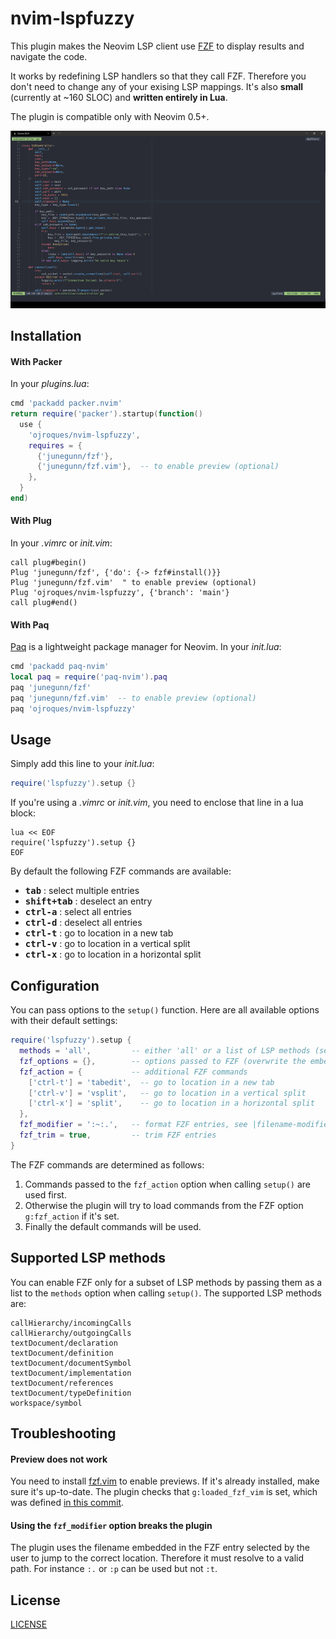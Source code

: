 # nvim-lspfuzzy

This plugin makes the Neovim LSP client use
[FZF](https://github.com/junegunn/fzf)
to display results and navigate the code.

It works by redefining LSP handlers so that they call FZF. Therefore
you don't need to change any of your exising LSP mappings. It's also **small**
(currently at ~160 SLOC) and **written entirely in Lua**.

The plugin is compatible only with Neovim 0.5+.

![demo](./demo.gif)

## Installation

#### With Packer
In your *plugins.lua*:
```lua
cmd 'packadd packer.nvim'
return require('packer').startup(function()
  use {
    'ojroques/nvim-lspfuzzy',
    requires = {
      {'junegunn/fzf'},
      {'junegunn/fzf.vim'},  -- to enable preview (optional)
    },
  }
end)
```

#### With Plug
In your *.vimrc* or *init.vim*:
```vim
call plug#begin()
Plug 'junegunn/fzf', {'do': {-> fzf#install()}}
Plug 'junegunn/fzf.vim'  " to enable preview (optional)
Plug 'ojroques/nvim-lspfuzzy', {'branch': 'main'}
call plug#end()
```

#### With Paq
[Paq](https://github.com/savq/paq-nvim) is a lightweight package manager for
Neovim. In your *init.lua*:
```lua
cmd 'packadd paq-nvim'
local paq = require('paq-nvim').paq
paq 'junegunn/fzf'
paq 'junegunn/fzf.vim'  -- to enable preview (optional)
paq 'ojroques/nvim-lspfuzzy'
```

## Usage
Simply add this line to your *init.lua*:
```lua
require('lspfuzzy').setup {}
```

If you're using a *.vimrc* or *init.vim*, you need to enclose that line in a
lua block:
```vim
lua << EOF
require('lspfuzzy').setup {}
EOF
```

By default the following FZF commands are available:
* <kbd>**tab**</kbd> : select multiple entries
* <kbd>**shift+tab**</kbd> : deselect an entry
* <kbd>**ctrl-a**</kbd> : select all entries
* <kbd>**ctrl-d**</kbd> : deselect all entries
* <kbd>**ctrl-t**</kbd> : go to location in a new tab
* <kbd>**ctrl-v**</kbd> : go to location in a vertical split
* <kbd>**ctrl-x**</kbd> : go to location in a horizontal split

## Configuration
You can pass options to the `setup()` function. Here are all available options
with their default settings:
```lua
require('lspfuzzy').setup {
  methods = 'all',         -- either 'all' or a list of LSP methods (see below)
  fzf_options = {},        -- options passed to FZF (overwrite the embedded default ones)
  fzf_action = {           -- additional FZF commands
    ['ctrl-t'] = 'tabedit',  -- go to location in a new tab
    ['ctrl-v'] = 'vsplit',   -- go to location in a vertical split
    ['ctrl-x'] = 'split',    -- go to location in a horizontal split
  },
  fzf_modifier = ':~:.',   -- format FZF entries, see |filename-modifiers|
  fzf_trim = true,         -- trim FZF entries
}
```

The FZF commands are determined as follows:
1. Commands passed to the `fzf_action` option when calling `setup()` are used
  first.
2. Otherwise the plugin will try to load commands from the FZF option
  `g:fzf_action` if it's set.
3. Finally the default commands will be used.

## Supported LSP methods
You can enable FZF only for a subset of LSP methods by passing them as a list
to the `methods` option when calling `setup()`. The supported LSP methods are:
```
callHierarchy/incomingCalls
callHierarchy/outgoingCalls
textDocument/declaration
textDocument/definition
textDocument/documentSymbol
textDocument/implementation
textDocument/references
textDocument/typeDefinition
workspace/symbol
```

## Troubleshooting

#### Preview does not work
You need to install [fzf.vim](https://github.com/junegunn/fzf.vim) to enable
previews. If it's already installed, make sure it's up-to-date. The plugin
checks that `g:loaded_fzf_vim` is set, which was defined
[in this commit](https://github.com/junegunn/fzf.vim/commit/636a62f140181f80c8e7460a76ae6a5d2c5d97b2).

#### Using the `fzf_modifier` option breaks the plugin
The plugin uses the filename embedded in the FZF entry selected by the user
to jump to the correct location. Therefore it must resolve to a valid path.
For instance `:.` or `:p` can be used but not `:t`.

## License
[LICENSE](./LICENSE)
